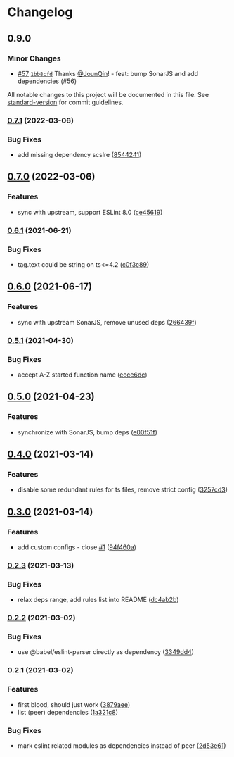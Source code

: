 # Changelog

## 0.9.0

### Minor Changes

- [#57](https://github.com/un-ts/eslint-plugin-sonar/pull/57) [`1bb8cfd`](https://github.com/un-ts/eslint-plugin-sonar/commit/1bb8cfd75f890c3f0db93edbc6881f5a183a3f24) Thanks [@JounQin](https://github.com/JounQin)! - feat: bump SonarJS and add dependencies (#56)

All notable changes to this project will be documented in this file. See [standard-version](https://github.com/conventional-changelog/standard-version) for commit guidelines.

### [0.7.1](https://github.com/un-ts/eslint-plugin-sonar/compare/v0.7.0...v0.7.1) (2022-03-06)

### Bug Fixes

- add missing dependency scslre ([8544241](https://github.com/un-ts/eslint-plugin-sonar/commit/85442410118c465056c54f3236fb13c5dc9d4d49))

## [0.7.0](https://github.com/un-ts/eslint-plugin-sonar/compare/v0.6.1...v0.7.0) (2022-03-06)

### Features

- sync with upstream, support ESLint 8.0 ([ce45619](https://github.com/un-ts/eslint-plugin-sonar/commit/ce45619877aa5d212887d5c6904a7bad7e417d0e))

### [0.6.1](https://github.com/un-ts/eslint-plugin-sonar/compare/v0.6.0...v0.6.1) (2021-06-21)

### Bug Fixes

- tag.text could be string on ts<=4.2 ([c0f3c89](https://github.com/un-ts/eslint-plugin-sonar/commit/c0f3c895a4db7ff4245b419b038d95cefc3fa54d))

## [0.6.0](https://github.com/un-ts/eslint-plugin-sonar/compare/v0.5.1...v0.6.0) (2021-06-17)

### Features

- sync with upstream SonarJS, remove unused deps ([266439f](https://github.com/un-ts/eslint-plugin-sonar/commit/266439f7d6dfaa1b19b2234865c3c5e3689a4763))

### [0.5.1](https://github.com/un-ts/eslint-plugin-sonar/compare/v0.5.0...v0.5.1) (2021-04-30)

### Bug Fixes

- accept A-Z started function name ([eece6dc](https://github.com/un-ts/eslint-plugin-sonar/commit/eece6dc95227abc72952a2387d97a55a93aa48b0))

## [0.5.0](https://github.com/un-ts/eslint-plugin-sonar/compare/v0.4.0...v0.5.0) (2021-04-23)

### Features

- synchronize with SonarJS, bump deps ([e00f51f](https://github.com/un-ts/eslint-plugin-sonar/commit/e00f51f0fccd03f5752baf8837605ab96620b002))

## [0.4.0](https://github.com/un-ts/eslint-plugin-sonar/compare/v0.3.0...v0.4.0) (2021-03-14)

### Features

- disable some redundant rules for ts files, remove strict config ([3257cd3](https://github.com/un-ts/eslint-plugin-sonar/commit/3257cd33c4ada40fcd29210cdea82b88d009112c))

## [0.3.0](https://github.com/un-ts/eslint-plugin-sonar/compare/v0.2.3...v0.3.0) (2021-03-14)

### Features

- add custom configs - close [#1](https://github.com/un-ts/eslint-plugin-sonar/issues/1) ([94f460a](https://github.com/un-ts/eslint-plugin-sonar/commit/94f460a30fa6f1d1006264503896bc4cd4652f68))

### [0.2.3](https://github.com/un-ts/eslint-plugin-sonar/compare/v0.2.2...v0.2.3) (2021-03-13)

### Bug Fixes

- relax deps range, add rules list into README ([dc4ab2b](https://github.com/un-ts/eslint-plugin-sonar/commit/dc4ab2b50c3841ed129f1e77d31d3369d998137f))

### [0.2.2](https://github.com/un-ts/eslint-plugin-sonar/compare/v0.2.1...v0.2.2) (2021-03-02)

### Bug Fixes

- use @babel/eslint-parser directly as dependency ([3349dd4](https://github.com/un-ts/eslint-plugin-sonar/commit/3349dd424444b0a5b44d9ed33498c34f236b74d0))

### 0.2.1 (2021-03-02)

### Features

- first blood, should just work ([3879aee](https://github.com/un-ts/eslint-plugin-sonar/commit/3879aeebfabd6d8b2245b80e331c93663d00df8e))
- list (peer) dependencies ([1a321c8](https://github.com/un-ts/eslint-plugin-sonar/commit/1a321c833674570c57d53474371573c4d6dcece6))

### Bug Fixes

- mark eslint related modules as dependencies instead of peer ([2d53e61](https://github.com/un-ts/eslint-plugin-sonar/commit/2d53e61800006543c216f8586871f2beae6d78f0))
